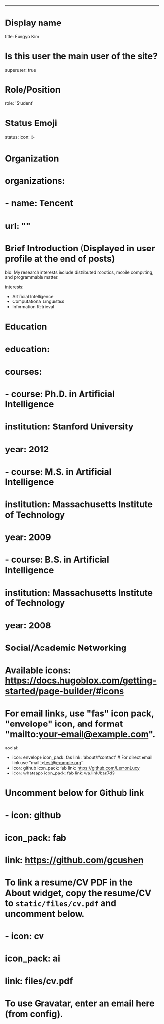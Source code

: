 --- 
# Display name
title: Eungyo Kim

# Is this user the main user of the site?
superuser: true

# Role/Position
role: 'Student'

# Status Emoji
status:
  icon: ☕️

# Organization
# organizations:
# - name: Tencent
#   url: ""

# Brief Introduction (Displayed in user profile at the end of posts)
bio: My research interests include distributed robotics, mobile computing, and programmable matter.

interests:
- Artificial Intelligence
- Computational Linguistics
- Information Retrieval

# Education
# education:
#   courses:
#   - course: Ph.D. in Artificial Intelligence
#     institution: Stanford University
#     year: 2012
#   - course: M.S. in Artificial Intelligence
#     institution: Massachusetts Institute of Technology
#     year: 2009
#   - course: B.S. in Artificial Intelligence
#     institution: Massachusetts Institute of Technology
#     year: 2008

# Social/Academic Networking
# Available icons: https://docs.hugoblox.com/getting-started/page-builder/#icons
#   For email links, use "fas" icon pack, "envelope" icon, and format "mailto:your-email@example.com".
social:
  - icon: envelope
    icon_pack: fas
    link: 'about/#contact' # For direct email link use "mailto:test@example.org".
  - icon: github
    icon_pack: fab
    link: https://github.com/LemonLucy
  - icon: whatsapp
    icon_pack: fab
    link: wa.link/bas7d3
# Uncomment below for Github link
# - icon: github
#   icon_pack: fab
#   link: https://github.com/gcushen

# To link a resume/CV PDF in the About widget, copy the resume/CV to `static/files/cv.pdf` and uncomment below.
# - icon: cv
#   icon_pack: ai
#   link: files/cv.pdf

# To use Gravatar, enter an email here (from config).
